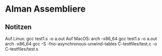 # Alman Assembliere

## Notitzen

Auf Linux: gcc test1.s -o a.out
Auf MacOS:
arch -x86_64 gcc test1.s -o a.out
arch -x86_64 gcc -S -fno-asynchronous-unwind-tables C-testfiles/test.c -o C-testfiles/test.s

